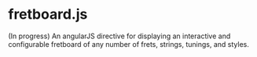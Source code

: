 fretboard.js
============

(In progress) An angularJS directive for displaying an interactive and configurable fretboard of any number of frets, strings, tunings, and styles.
